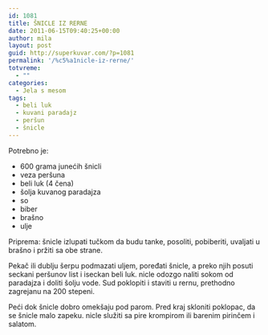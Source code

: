 ```yaml
---
id: 1081
title: ŠNICLE IZ RERNE
date: 2011-06-15T09:40:25+00:00
author: mila
layout: post
guid: http://superkuvar.com/?p=1081
permalink: '/%c5%a1nicle-iz-rerne/'
totvreme:
  - ""
categories:
  - Jela s mesom
tags:
  - beli luk
  - kuvani paradajz
  - peršun
  - šnicle
---
```

Potrebno je:

  * 600 grama junećih šnicli
  * veza peršuna
  * beli luk (4 čena)
  * šolja kuvanog paradajza
  * so
  * biber
  * brašno
  * ulje

Priprema: šnicle izlupati tučkom da budu tanke, posoliti, pobiberiti, uvaljati u brašno i pržiti sa obe strane.

Pekač ili dublju šerpu podmazati uljem, poređati šnicle, a preko njih posuti seckani peršunov list i iseckan beli luk.  nicle odozgo naliti sokom od paradajza i doliti šolju vode. Sud poklopiti i staviti u rernu, prethodno zagrejanu na 200 stepeni.

Peći dok šnicle dobro omekšaju pod parom. Pred kraj skloniti poklopac, da se šnicle malo zapeku.  nicle služiti sa pire krompirom ili barenim pirinčem i salatom.